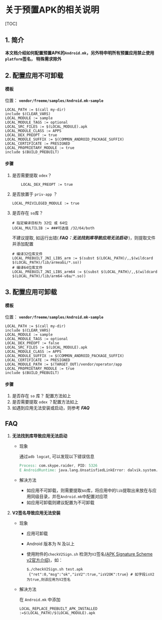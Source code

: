 # 关于预置APK的相关说明

[TOC]

## 1. 简介

**本文档介绍如何配置预置APK的`Android.mk`，另外特申明所有预置应用禁止使用`platform`签名， 特殊需求除外**

## 2. 配置应用不可卸载

#### 模板

位置： **`vendor/freeme/samples/Android.mk-sample`**

```shell
LOCAL_PATH := $(call my-dir)
include $(CLEAR_VARS)
LOCAL_MODULE := sample
LOCAL_MODULE_TAGS := optional
LOCAL_SRC_FILES := $(LOCAL_MODULE).apk
LOCAL_MODULE_CLASS := APPS
LOCAL_DEX_PREOPT := true
LOCAL_MODULE_SUFFIX := $(COMMON_ANDROID_PACKAGE_SUFFIX)
LOCAL_CERTIFICATE := PRESIGNED
LOCAL_PROPRIETARY_MODULE := true
include $(BUILD_PREBUILT)
```

#### 步骤

1. 是否需要提取 `odex`？

   ```shell
       LOCAL_DEX_PREOPT := true
   ```

2. 是否放置于 `priv-app` ？

   ```shell
   LOCAL_PRIVILEGED_MODULE := true
   ```

3. 是否存在 `so`库？

   ```shell
   # 指定编译目标为 32位 或 64位
   LOCAL_MULTILIB := ###可选值 /32/64/both
   ```

   不建议提取, 如运行出错( ***FAQ：无法找到库导致应用无法启动*** )，则提取文件并添加配置

   ```shell
   # 编译32位库文件
   LOCAL_PREBUILT_JNI_LIBS_arm := $(subst $(LOCAL_PATH)/,,$(wildcard $(LOCAL_PATH)/lib/armeabi/*.so))
   # 编译64位库文件
   LOCAL_PREBUILT_JNI_LIBS_arm64 := $(subst $(LOCAL_PATH)/,,$(wildcard $(LOCAL_PATH)/lib/arm64-v8a/*.so))
   ```

## 3. 配置应用可卸载
#### 模板

位置： **`vendor/freeme/samples/Android.mk-sample`**

```shell
LOCAL_PATH := $(call my-dir)
include $(CLEAR_VARS)
LOCAL_MODULE := sample
LOCAL_MODULE_TAGS := optional
LOCAL_DEX_PREOPT := false
LOCAL_SRC_FILES := $(LOCAL_MODULE).apk
LOCAL_MODULE_CLASS := APPS
LOCAL_MODULE_SUFFIX := $(COMMON_ANDROID_PACKAGE_SUFFIX)
LOCAL_CERTIFICATE := PRESIGNED
LOCAL_MODULE_PATH := $(TARGET_OUT)/vendor/operator/app
LOCAL_PROPRIETARY_MODULE := true
include $(BUILD_PREBUILT)
```
#### 步骤

1. 是否存在 `so` 库？ 配置方法如上
2. 是否需要提取 `odex` ？配置方法如上
3. 如遇到应用无法安装或启动，则参考 ***FAQ***

## FAQ

1. **无法找到库导致应用无法启动**

   - 现象

     通过`adb logcat`, 可以发现以下错误信息

     ```verilog
     Process: com.skype.raider, PID: 5326
     E AndroidRuntime: java.lang.UnsatisfiedLinkError: dalvik.system.PathClassLoader[DexPathListlib] couldn't find "libSkypeAndroid.so"
     ```

   - 解决方法

     - 如应用不可卸载，则需要提取so库，将应用中的`lib`提取出来放在与应用同级目录，并在`Android.mk`中配置对应项
     - 如应用可卸载则建议配置为不可卸载

2. **V2签名导致应用无法安装**

   - 现象
     - 应用可卸载

     - Android 版本为 N 及以上

     - 使用附件的`checkV2Sign.sh` 检测为`V2`签名[(APK Signature Scheme v2官方介绍)](http://blog.bihe0832.com/android-v2-signature.html)，如：

       ```shell
       $./checkV2Sign.sh test.apk
        {"ret":0,"msg":"ok","isV2":true,"isV2OK":true} # 如字段isV2 为true,则该应用为V2签名
       ```

   - 解决方法

     在 `Android.mk` 中添加

     ```shell
     LOCAL_REPLACE_PREBUILT_APK_INSTALLED :=$(LOCAL_PATH)/$(LOCAL_MODULE).apk
     ```
